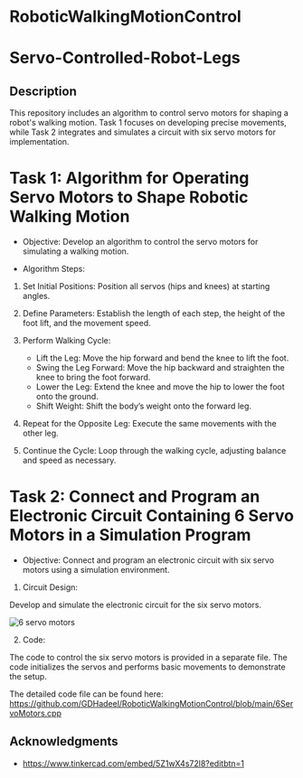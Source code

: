 # RoboticWalkingMotionControl

# Servo-Controlled-Robot-Legs
## Description
This repository includes an algorithm to control servo motors for shaping a robot's walking motion. Task 1 focuses on developing precise movements, while Task 2 integrates and simulates a circuit with six servo motors for implementation.

# Task 1: Algorithm for Operating Servo Motors to Shape Robotic Walking Motion
* Objective: Develop an algorithm to control the servo motors for simulating a walking motion.

* Algorithm Steps:
  
1. Set Initial Positions: Position all servos (hips and knees) at starting angles.
   
3. Define Parameters: Establish the length of each step, the height of the foot lift, and the movement speed.
   
5. Perform Walking Cycle:
   - Lift the Leg: Move the hip forward and bend the knee to lift the foot.
   - Swing the Leg Forward: Move the hip backward and straighten the knee to bring the foot forward.
   - Lower the Leg: Extend the knee and move the hip to lower the foot onto the ground.
   - Shift Weight: Shift the body’s weight onto the forward leg.
     
6. Repeat for the Opposite Leg: Execute the same movements with the other leg.
   
8. Continue the Cycle: Loop through the walking cycle, adjusting balance and speed as necessary.


# Task 2: Connect and Program an Electronic Circuit Containing 6 Servo Motors in a Simulation Program

* Objective: Connect and program an electronic circuit with six servo motors using a simulation environment.

1. Circuit Design:
   
Develop and simulate the electronic circuit for the six servo motors.

![6 servo motors](https://github.com/GDHadeel/Servo-Controlled-Robot-Legs/assets/126657301/015f3233-986b-4812-af7a-33064e8bcb39)

2. Code:
   
The code to control the six servo motors is provided in a separate file. The code initializes the servos and performs basic movements to demonstrate the setup.

The detailed code file can be found here: https://github.com/GDHadeel/RoboticWalkingMotionControl/blob/main/6ServoMotors.cpp

## Acknowledgments

* https://www.tinkercad.com/embed/5Z1wX4s72l8?editbtn=1





